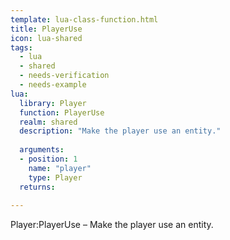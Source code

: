```yaml
---
template: lua-class-function.html
title: PlayerUse
icon: lua-shared
tags:
  - lua
  - shared
  - needs-verification
  - needs-example
lua:
  library: Player
  function: PlayerUse
  realm: shared
  description: "Make the player use an entity."
  
  arguments:
  - position: 1
    name: "player"
    type: Player
  returns:
    
---
```


<div class="lua__search__keywords">
Player:PlayerUse &#x2013; Make the player use an entity.
</div>
